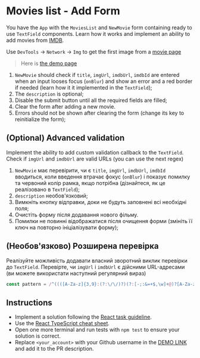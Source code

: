 # Movies list - Add Form

You have the `App` with the `MoviesList` and `NewMovie` form containing ready
to use `TextField` components. Learn how it works and implement an ability to
add movies from [IMDB](https://www.imdb.com/).

Use `DevTools` -> `Network` -> `Img` to get the first image from a
[movie page](https://www.imdb.com/title/tt1312171)

> Here is [the demo page](https://mate-academy.github.io/react_movies-list-add-form/)

1. `NewMovie` should check if `title`, `imgUrl`, `imdbUrl`, `imdbId` are
entered when an input looses focus (`onBlur`) and show an error and a red
border if needed (learn how it it implemented in the `TextField`);
2. The `description` is optional;
3. Disable the submit button until all the required fields are filled;
4. Clear the form after adding a new movie.
5. Errors should not be shown after clearing the form (change its key to
reinitialize the form);

## (Optional) Advanced validation
Implement the ability to add custom validation callback to the `TextField`.
Check if `imgUrl` and `imdbUrl` are valid URLs (you can use the next regex)

1. `NewMovie` має перевірити, чи є `title`, `imgUrl`, `imdbUrl`, `imdbId`
вводиться, коли введення втрачає фокус (`onBlur`) і показує помилку та червоний колір
рамка, якщо потрібна (дізнайтеся, як це реалізовано в `TextField`);
2. `description` необов'язковий;
3. Вимкніть кнопку відправки, доки не будуть заповнені всі необхідні поля;
4. Очистіть форму після додавання нового фільму.
5. Помилки не повинні відображатися після очищення форми (змініть її ключ на
повторно ініціалізувати форму);

## (Необов'язково) Розширена перевірка
Реалізуйте можливість додавати власний зворотний виклик перевірки до `TextField`.
Перевірте, чи `imgUrl` і `imdbUrl` є дійсними URL-адресами (ви можете використати наступний регулярний вираз)

```js
const pattern = /^((([A-Za-z]{3,9}:(?:\/\/)?)(?:[-;:&=+$,\w]+@)?[A-Za-z0-9.-]+|(?:www\.|[-;:&=+$,\w]+@)[A-Za-z0-9.-]+)((?:\/[+~%/.\w-_]*)?\??(?:[-+=&;%@.\w_]*)#?(?:[.!/\\\w]*))?)$/;
```

## Instructions

- Implement a solution following the [React task guideline](https://github.com/mate-academy/react_task-guideline#react-tasks-guideline).
- Use the [React TypeScript cheat sheet](https://mate-academy.github.io/fe-program/js/extra/react-typescript).
- Open one more terminal and run tests with `npm test` to ensure your solution is correct.
- Replace `<your_account>` with your Github username in the [DEMO LINK](https://pushkalov.github.io/react_movies-list-add-form/) and add it to the PR description.
